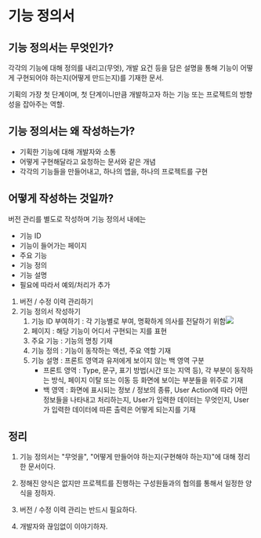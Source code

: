 # 기능 정의서

## 기능 정의서는 무엇인가?
각각의 기능에 대해 정의를 내리고(무엇), 개발 요건 등을 담은 설명을 통해 기능이 어떻게 구현되어야 하는지(어떻게 만드는지)를 기재한 문서.

기획의 가장 첫 단계이며, 첫 단계이니만큼 개발하고자 하는 기능 또는 프로젝트의 방향성을 잡아주는 역할.

## 기능 정의서는 왜 작성하는가?
- 기획한 기능에 대해 개발자와 소통
- 어떻게 구현해달라고 요청하는 문서와 같은 개념
- 각각의 기능들을 만들어내고, 하나의 앱을, 하나의 프로젝트를 구현

## 어떻게 작성하는 것일까?
버전 관리를 별도로 작성하며 기능 정의서 내에는
- 기능 ID
- 기능이 들어가는 페이지
- 주요 기능
- 기능 정의
- 기능 설명
- 필요에 따라서 예외/처리가 추가

1. 버전 / 수정 이력 관리하기
2. 기능 정의서 작성하기
    1. 기능 ID 부여하기 : 각 기능별로 부여, 명확하게 의사를 전달하기 위함<img src="https://img1.daumcdn.net/thumb/R1280x0.fpng/?fname=http://t1.daumcdn.net/brunch/service/user/7Jpi/image/r8kKN9UU-ZSJsNO7w-mw42o-j0g.png">
    2. 페이지 : 해당 기능이 어디서 구현되는 지를 표현
    3. 주요 기능 : 기능의 명칭 기재
    4. 기능 정의 : 기능이 동작하는 액션, 주요 역할 기재
    5. 기능 설명 : 프론트 영역과 유저에게 보이지 않는 백 영역 구분
        - 프론트 영역 : Type, 문구, 표기 방법(시간 또는 지역 등), 각 부분이 동작하는 방식, 페이지 이탈 또는 이동 등 화면에 보이는 부분들을 위주로 기재
        - 백 영역 : 화면에 표시되는 정보 / 정보의 종류, User Action에 따라 어떤 정보들을 나타내고 처리하는지, User가 입력한 데이터는 무엇인지, User가 입력한 데이터에 따른 출력은 어떻게 되는지를 기재


## 정리

1. 기능 정의서는 "무엇을", "어떻게 만들어야 하는지(구현해야 하는지)"에 대해 정리한 문서이다.

2. 정해진 양식은 없지만 프로젝트를 진행하는 구성원들과의 협의를 통해서 일정한 양식을 정하자.

3. 버전 / 수정 이력 관리는 반드시 필요하다.

4. 개발자와 끊임없이 이야기하자.


<!-- 출처 : https://brunch.co.kr/@mojuns/9 -->
<!-- 회사에서 요구하는 기능정의서는 이게 아니다... 다시 찾아보고 작성하기. -->